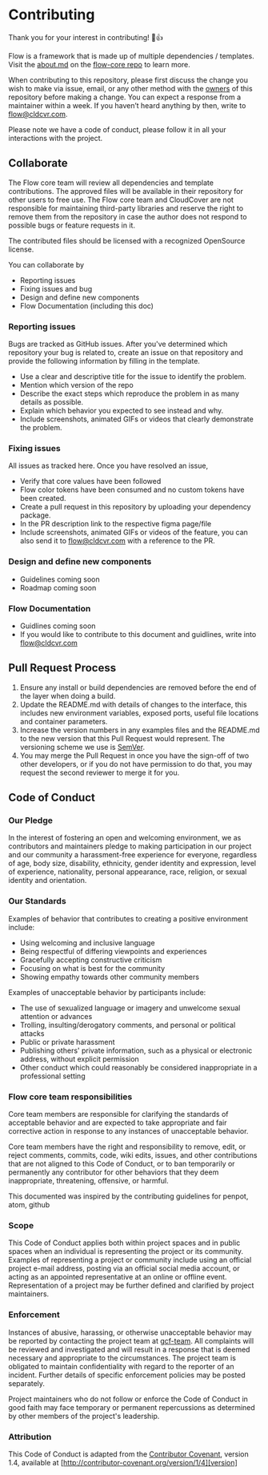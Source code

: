 # Contributing

Thank you for your interest in contributing! 🎉👍

Flow is a framework that is made up of multiple dependencies / templates. Visit the [about.md](https://github.com/cldcvr/flow-core/blob/main/ABOUT.md) on the [flow-core repo](https://github.com/cldcvr/flow-core/) to learn more.

When contributing to this repository, please first discuss the change you wish to make via issue, email, or any other method with the [owners](https://github.com/cldcvr/flow-core/blob/main/CODEOWNERS) of this repository before making a change. You can expect a response from a maintainer within a week. If you haven’t heard anything by then, write to flow@cldcvr.com.

Please note we have a code of conduct, please follow it in all your interactions with the project.

## Collaborate

The Flow core team will review all dependencies and template contributions. The approved files will be available in their repository for other users to free use. The Flow core team and CloudCover are not responsible for maintaining third-party libraries and reserve the right to remove them from the repository in case the author does not respond to possible bugs or feature requests in it.

The contributed files should be licensed with a recognized OpenSource license.

You can collaborate by

- Reporting issues
- Fixing issues and bug
- Design and define new components
- Flow Documentation (including this doc)

### Reporting issues

Bugs are tracked as GitHub issues. After you've determined which repository your bug is related to, create an issue on that repository and provide the following information by filling in the template.

- Use a clear and descriptive title for the issue to identify the problem.
- Mention which version of the repo
- Describe the exact steps which reproduce the problem in as many details as possible.
- Explain which behavior you expected to see instead and why.
- Include screenshots, animated GIFs or videos that clearly demonstrate the problem.

### Fixing issues

All issues as tracked here. Once you have resolved an issue,

- Verify that core values have been followed
- Flow color tokens have been consumed and no custom tokens have been created.
- Create a pull request in this repository by uploading your dependency package.
- In the PR description link to the respective figma page/file
- Include screenshots, animated GIFs or videos of the feature, you can also send it to flow@cldcvr.com with a reference to the PR.

### Design and define new components

- Guidelines coming soon
- Roadmap coming soon

### Flow Documentation

- Guidlines coming soon
- If you would like to contribute to this document and guidlines, write into flow@cldcvr.com

## Pull Request Process

1. Ensure any install or build dependencies are removed before the end of the layer when doing a
   build.
2. Update the README.md with details of changes to the interface, this includes new environment
   variables, exposed ports, useful file locations and container parameters.
3. Increase the version numbers in any examples files and the README.md to the new version that this
   Pull Request would represent. The versioning scheme we use is [SemVer](http://semver.org/).
4. You may merge the Pull Request in once you have the sign-off of two other developers, or if you
   do not have permission to do that, you may request the second reviewer to merge it for you.

## Code of Conduct

### Our Pledge

In the interest of fostering an open and welcoming environment, we as
contributors and maintainers pledge to making participation in our project and
our community a harassment-free experience for everyone, regardless of age, body
size, disability, ethnicity, gender identity and expression, level of experience,
nationality, personal appearance, race, religion, or sexual identity and
orientation.

### Our Standards

Examples of behavior that contributes to creating a positive environment
include:

- Using welcoming and inclusive language
- Being respectful of differing viewpoints and experiences
- Gracefully accepting constructive criticism
- Focusing on what is best for the community
- Showing empathy towards other community members

Examples of unacceptable behavior by participants include:

- The use of sexualized language or imagery and unwelcome sexual attention or
  advances
- Trolling, insulting/derogatory comments, and personal or political attacks
- Public or private harassment
- Publishing others' private information, such as a physical or electronic
  address, without explicit permission
- Other conduct which could reasonably be considered inappropriate in a
  professional setting

### Flow core team responsibilities

Core team members are responsible for clarifying the standards of acceptable behavior and are expected to take appropriate and fair corrective action in response to any instances of unacceptable behavior.

Core team members have the right and responsibility to remove, edit, or reject comments, commits, code, wiki edits, issues, and other contributions that are not aligned to this Code of Conduct, or to ban temporarily or permanently any contributor for other behaviors that they deem inappropriate, threatening, offensive, or harmful.

This documented was inspired by the contributing guidelines for penpot, atom, github

### Scope

This Code of Conduct applies both within project spaces and in public spaces
when an individual is representing the project or its community. Examples of
representing a project or community include using an official project e-mail
address, posting via an official social media account, or acting as an appointed
representative at an online or offline event. Representation of a project may be
further defined and clarified by project maintainers.

### Enforcement

Instances of abusive, harassing, or otherwise unacceptable behavior may be
reported by contacting the project team at [gcf-team](mailto:gcf-team@cldcvr.com). All
complaints will be reviewed and investigated and will result in a response that
is deemed necessary and appropriate to the circumstances. The project team is
obligated to maintain confidentiality with regard to the reporter of an incident.
Further details of specific enforcement policies may be posted separately.

Project maintainers who do not follow or enforce the Code of Conduct in good
faith may face temporary or permanent repercussions as determined by other
members of the project's leadership.

### Attribution

This Code of Conduct is adapted from the [Contributor Covenant][homepage], version 1.4,
available at [http://contributor-covenant.org/version/1/4][version]

[homepage]: http://contributor-covenant.org
[version]: http://contributor-covenant.org/version/1/4/
